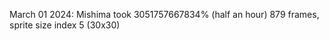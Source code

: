 March 01 2024:
Mishima took 3051757667834%  (half an hour)
    879 frames, sprite size index 5 (30x30)
